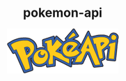 <h1 align="center">
  pokemon-api
</h1>

<p align="center">
<img src="https://raw.githubusercontent.com/PokeAPI/media/master/logo/pokeapi_256.png" align="center" title="Murrengan network"/>
</p>
